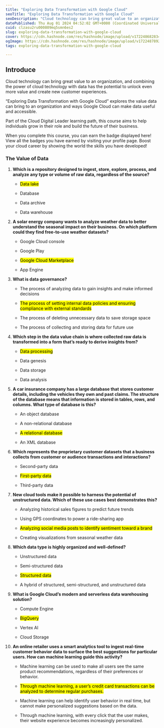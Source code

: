```yaml
---
title: "Exploring Data Transformation with Google Cloud"
seoTitle: "Exploring Data Transformation with Google Cloud"
seoDescription: "Cloud technology can bring great value to an organization, and combining the power of cloud technology with data has the potential to unlock even more value"
datePublished: Thu Aug 01 2024 04:52:02 GMT+0000 (Coordinated Universal Time)
cuid: clzasu2ru000809mq5smn6es2
slug: exploring-data-transformation-with-google-cloud
cover: https://cdn.hashnode.com/res/hashnode/image/upload/v1722486828347/8a06a8a7-a1c8-4d1c-abc5-ccf0898740fd.png
ogImage: https://cdn.hashnode.com/res/hashnode/image/upload/v1722487892903/2ffa71fd-4b23-4a54-9bbf-3ec7c2732cf7.png
tags: exploring-data-transformation-with-google-cloud

---
```


## Introduce

Cloud technology can bring great value to an organization, and combining the power of cloud technology with data has the potential to unlock even more value and create new customer experiences.

“Exploring Data Transformation with Google Cloud” explores the value data can bring to an organization and ways Google Cloud can make data useful and accessible.

Part of the Cloud Digital Leader learning path, this course aims to help individuals grow in their role and build the future of their business.

When you complete this course, you can earn the badge displayed here! View all the badges you have earned by visiting your profile page. Boost your cloud career by showing the world the skills you have developed!

### The Value of Data

1. **Which is a repository designed to ingest, store, explore, process, and analyze any type or volume of raw data, regardless of the source?**
    
    * <mark>Data lake</mark>
        
    * Database
        
    * Data archive
        
    * Data warehouse
        
2. **A solar energy company wants to analyze weather data to better understand the seasonal impact on their business. On which platform could they find free-to-use weather datasets?**
    
    * Google Cloud console
        
    * Google Play
        
    * <mark>Google Cloud Marketplace</mark>
        
    * App Engine
        
3. **What is data governance?**
    
    * The process of analyzing data to gain insights and make informed decisions
        
    * <mark>The process of setting internal data policies and ensuring compliance with external standards</mark>
        
    * The process of deleting unnecessary data to save storage space
        
    * The process of collecting and storing data for future use
        
4. **Which step in the data value chain is where collected raw data is transformed into a form that’s ready to derive insights from?**
    
    * <mark>Data processing</mark>
        
    * Data genesis
        
    * Data storage
        
    * Data analysis
        
5. **A car insurance company has a large database that stores customer details, including the vehicles they own and past claims. The structure of the database means that information is stored in tables, rows, and columns. What type of database is this?**
    
    * An object database
        
    * A non-relational database
        
    * <mark>A relational database</mark>
        
    * An XML database
        
6. **Which represents the proprietary customer datasets that a business collects from customer or audience transactions and interactions?**
    
    * Second-party data
        
    * <mark>First-party data</mark>
        
    * Third-party data
        
7. **New cloud tools make it possible to harness the potential of unstructured data. Which of these use cases best demonstrates this?**
    
    * Analyzing historical sales figures to predict future trends
        
    * Using GPS coordinates to power a ride-sharing app
        
    * <mark>Analyzing social media posts to identify sentiment toward a brand</mark>
        
    * Creating visualizations from seasonal weather data
        
8. **Which data type is highly organized and well-defined?**
    
    * Unstructured data
        
    * Semi-structured data
        
    * <mark>Structured data</mark>
        
    * A hybrid of structured, semi-structured, and unstructured data
        
9. **What is Google Cloud’s modern and serverless data warehousing solution?**
    
    * Compute Engine
        
    * <mark>BigQuery</mark>
        
    * Vertex AI
        
    * Cloud Storage
        
10. **An online retailer uses a smart analytics tool to ingest real-time customer behavior data to surface the best suggestions for particular users. How can machine learning guide this activity?**
    
    * Machine learning can be used to make all users see the same product recommendations, regardless of their preferences or behavior.
        
    * <mark>Through machine learning, a user’s credit card transactions can be analyzed to determine regular purchases.</mark>
        
    * Machine learning can help identify user behavior in real time, but cannot make personalized suggestions based on the data.
        
    * Through machine learning, with every click that the user makes, their website experience becomes increasingly personalized.
